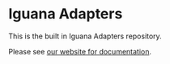 <h1>Iguana Adapters</h1>

This is the built in Iguana Adapters repository.

Please see <a href="http://help.interfaceware.com/category/building-interfaces/repositories/builtin-iguana-adapters">our website for documentation</a>.


